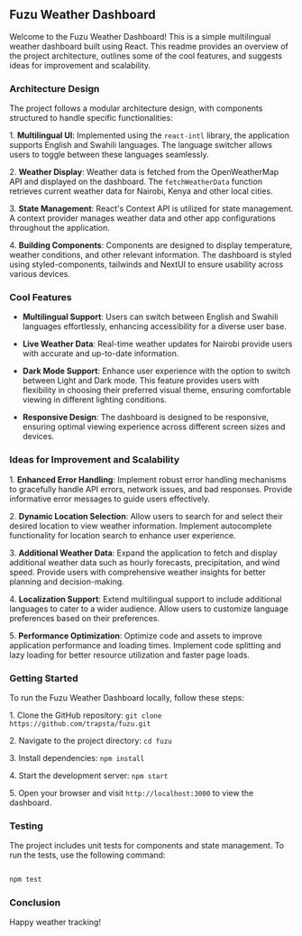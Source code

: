 ## Fuzu Weather Dashboard

Welcome to the Fuzu Weather Dashboard! This is a simple multilingual weather dashboard built using React. This readme provides an overview of the project architecture, outlines some of the cool features, and suggests ideas for improvement and scalability.

### Architecture Design

The project follows a modular architecture design, with components structured to handle specific functionalities:

1\. **Multilingual UI**: Implemented using the `react-intl` library, the application supports English and Swahili languages. The language switcher allows users to toggle between these languages seamlessly.

2\. **Weather Display**: Weather data is fetched from the OpenWeatherMap API and displayed on the dashboard. The `fetchWeatherData` function retrieves current weather data for Nairobi, Kenya and other local cities.

3\. **State Management**: React's Context API is utilized for state management. A context provider manages weather data and other app configurations throughout the application.

4\. **Building Components**: Components are designed to display temperature, weather conditions, and other relevant information. The dashboard is styled using styled-components, tailwinds and NextUI to ensure usability across various devices.

### Cool Features

- **Multilingual Support**: Users can switch between English and Swahili languages effortlessly, enhancing accessibility for a diverse user base.

- **Live Weather Data**: Real-time weather updates for Nairobi provide users with accurate and up-to-date information.

- **Dark Mode Support**: Enhance user experience with the option to switch between Light and Dark mode. This feature provides users with flexibility in choosing their preferred visual theme, ensuring comfortable viewing in different lighting conditions.

- **Responsive Design**: The dashboard is designed to be responsive, ensuring optimal viewing experience across different screen sizes and devices.

### Ideas for Improvement and Scalability

1\. **Enhanced Error Handling**: Implement robust error handling mechanisms to gracefully handle API errors, network issues, and bad responses. Provide informative error messages to guide users effectively.

2\. **Dynamic Location Selection**: Allow users to search for and select their desired location to view weather information. Implement autocomplete functionality for location search to enhance user experience.

3\. **Additional Weather Data**: Expand the application to fetch and display additional weather data such as hourly forecasts, precipitation, and wind speed. Provide users with comprehensive weather insights for better planning and decision-making.

4\. **Localization Support**: Extend multilingual support to include additional languages to cater to a wider audience. Allow users to customize language preferences based on their preferences.

5\. **Performance Optimization**: Optimize code and assets to improve application performance and loading times. Implement code splitting and lazy loading for better resource utilization and faster page loads.

### Getting Started

To run the Fuzu Weather Dashboard locally, follow these steps:

1\. Clone the GitHub repository: `git clone https://github.com/trapsta/fuzu.git`

2\. Navigate to the project directory: `cd fuzu`

3\. Install dependencies: `npm install`

4\. Start the development server: `npm start`

5\. Open your browser and visit `http://localhost:3000` to view the dashboard.

### Testing

The project includes unit tests for components and state management. To run the tests, use the following command:

```bash

npm test

```

### Conclusion

Happy weather tracking!
